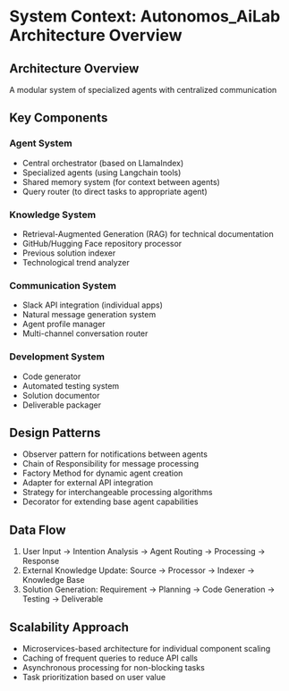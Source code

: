 # System Context: Autonomos_AiLab Architecture Overview

## Architecture Overview
A modular system of specialized agents with centralized communication

## Key Components

### Agent System
- Central orchestrator (based on LlamaIndex)
- Specialized agents (using Langchain tools)
- Shared memory system (for context between agents)
- Query router (to direct tasks to appropriate agent)

### Knowledge System
- Retrieval-Augmented Generation (RAG) for technical documentation
- GitHub/Hugging Face repository processor
- Previous solution indexer
- Technological trend analyzer

### Communication System
- Slack API integration (individual apps)
- Natural message generation system
- Agent profile manager
- Multi-channel conversation router

### Development System
- Code generator
- Automated testing system
- Solution documentor
- Deliverable packager

## Design Patterns
- Observer pattern for notifications between agents
- Chain of Responsibility for message processing
- Factory Method for dynamic agent creation
- Adapter for external API integration
- Strategy for interchangeable processing algorithms
- Decorator for extending base agent capabilities

## Data Flow
1. User Input → Intention Analysis → Agent Routing → Processing → Response
2. External Knowledge Update: Source → Processor → Indexer → Knowledge Base
3. Solution Generation: Requirement → Planning → Code Generation → Testing → Deliverable

## Scalability Approach
- Microservices-based architecture for individual component scaling
- Caching of frequent queries to reduce API calls
- Asynchronous processing for non-blocking tasks
- Task prioritization based on user value
